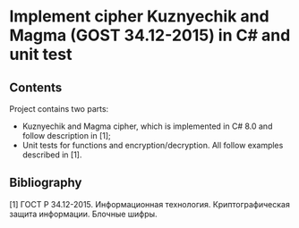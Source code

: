 # Implement cipher Kuznyechik and Magma (GOST 34.12-2015) in C# and unit test

## Contents

Project contains two parts:

- Kuznyechik and Magma cipher, which is implemented in C# 8.0 and follow description in [1];
- Unit tests for functions and encryption/decryption. All follow examples described in [1].

## Bibliography

[1] ГОСТ Р 34.12-2015. Информационная технология. Криптографическая защита информации. Блочные шифры.
